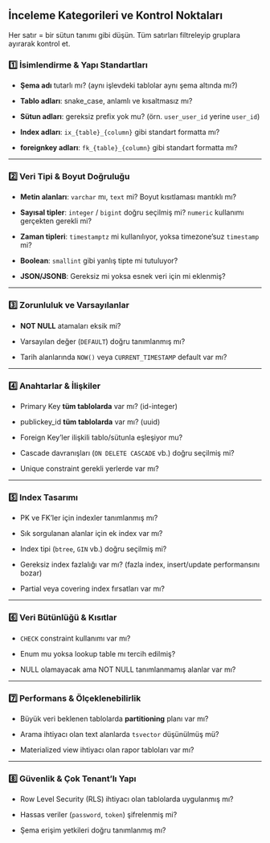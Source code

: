 ## **İnceleme Kategorileri ve Kontrol Noktaları**

Her satır = bir sütun tanımı gibi düşün. Tüm satırları filtreleyip gruplara ayırarak kontrol et.

### 1️⃣ **İsimlendirme & Yapı Standartları**

-   **Şema adı** tutarlı mı? (aynı işlevdeki tablolar aynı şema altında mı?)
    
-   **Tablo adları**: snake_case, anlamlı ve kısaltmasız mı?
    
-   **Sütun adları**: gereksiz prefix yok mu? (örn. `user_user_id` yerine `user_id`)
    
-   **Index adları**: `ix_{table}_{column}` gibi standart formatta mı?

-   **foreignkey adları**: `fk_{table}_{column}` gibi standart formatta mı?
    

----------

### 2️⃣ **Veri Tipi & Boyut Doğruluğu**

-   **Metin alanları**: `varchar` mı, `text` mi? Boyut kısıtlaması mantıklı mı?
    
-   **Sayısal tipler**: `integer` / `bigint` doğru seçilmiş mi? `numeric` kullanımı gerçekten gerekli mi?
    
-   **Zaman tipleri**: `timestamptz` mi kullanılıyor, yoksa timezone’suz `timestamp` mi?
    
-   **Boolean**: `smallint` gibi yanlış tipte mi tutuluyor?
    
-   **JSON/JSONB**: Gereksiz mi yoksa esnek veri için mi eklenmiş?
    

----------

### 3️⃣ **Zorunluluk ve Varsayılanlar**

-   **NOT NULL** atamaları eksik mi?
    
-   Varsayılan değer (`DEFAULT`) doğru tanımlanmış mı?
    
-   Tarih alanlarında `NOW()` veya `CURRENT_TIMESTAMP` default var mı?
    

----------

### 4️⃣ **Anahtarlar & İlişkiler**

-   Primary Key **tüm tablolarda** var mı? (id-integer)

-   publickey_id **tüm tablolarda** var mı? (uuid) 
    
-   Foreign Key’ler ilişkili tablo/sütunla eşleşiyor mu? 
    
-   Cascade davranışları (`ON DELETE CASCADE` vb.) doğru seçilmiş mi?
    
-   Unique constraint gerekli yerlerde var mı?
    

----------

### 5️⃣ **Index Tasarımı**

-   PK ve FK’ler için indexler tanımlanmış mı?
    
-   Sık sorgulanan alanlar için ek index var mı?
    
-   Index tipi (`btree`, `GIN` vb.) doğru seçilmiş mi?
    
-   Gereksiz index fazlalığı var mı? (fazla index, insert/update performansını bozar)
    
-   Partial veya covering index fırsatları var mı?
    

----------

### 6️⃣ **Veri Bütünlüğü & Kısıtlar**

-   `CHECK` constraint kullanımı var mı?
    
-   Enum mu yoksa lookup table mı tercih edilmiş?
    
-   NULL olamayacak ama NOT NULL tanımlanmamış alanlar var mı?
    

----------

### 7️⃣ **Performans & Ölçeklenebilirlik**

-   Büyük veri beklenen tablolarda **partitioning** planı var mı?
    
-   Arama ihtiyacı olan text alanlarda `tsvector` düşünülmüş mü?
    
-   Materialized view ihtiyacı olan rapor tabloları var mı?
    

----------

### 8️⃣ **Güvenlik & Çok Tenant’lı Yapı**

-   Row Level Security (RLS) ihtiyacı olan tablolarda uygulanmış mı?
    
-   Hassas veriler (`password`, `token`) şifrelenmiş mi?
    
-   Şema erişim yetkileri doğru tanımlanmış mı?